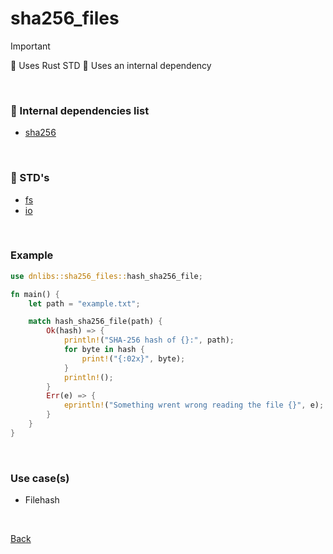 # sha256_files

> [!IMPORTANT]
>
> 🦀 Uses Rust STD
> 🧩 Uses an internal dependency

<br>

### 🧩 Internal dependencies list

 - [sha256](sha256.md "sha256.md")

<br>

### 🦀 STD's

 - [fs](https://doc.rust-lang.org/std/fs/ "https://doc.rust-lang.org/std/fs/")
 - [io](https://doc.rust-lang.org/stable/std/io/ "https://doc.rust-lang.org/stable/std/io/")

<br>

### Example
``` rust
use dnlibs::sha256_files::hash_sha256_file;

fn main() {
    let path = "example.txt";

    match hash_sha256_file(path) {
        Ok(hash) => {
            println!("SHA-256 hash of {}:", path);
            for byte in hash {
                print!("{:02x}", byte);
            }
            println!();
        }
        Err(e) => {
            eprintln!("Something wrent wrong reading the file {}", e);
        }
    }
}
```

<br>

### Use case(s)
 - Filehash

<br>

[Back](index.md "index.md")

